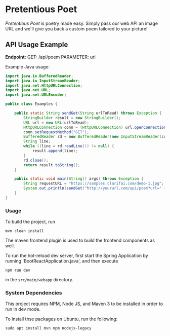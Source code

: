 # Pretentious Poet

*Pretentious Poet* is poetry made easy. Simply pass our web API an image URL and we'll give you back a custom poem tailored to your picture!

## API Usage Example

**Endpoint:** GET: /api/poem PARAMETER: url

Example Java usage:
```java
import java.io.BufferedReader;
import java.io.InputStreamReader;
import java.net.HttpURLConnection;
import java.net.URL;
import java.net.URLEncoder;

public class Examples {

	public static String sendGet(String urlToRead) throws Exception {
		StringBuilder result = new StringBuilder();
		URL url = new URL(urlToRead);
		HttpURLConnection conn = (HttpURLConnection) url.openConnection();
		conn.setRequestMethod("GET");
		BufferedReader rd = new BufferedReader(new InputStreamReader(conn.getInputStream()));
		String line;
		while ((line = rd.readLine()) != null) {
			result.append(line);
		}
		rd.close();
		return result.toString();
	}

	public static void main(String[] args) throws Exception {
		String requestURL = "https://samples.clarifai.com/demo-1.jpg";
		System.out.println(sendGet("http://yoururl.com/api/poem?url=" + URLEncoder.encode(requestURL, "UTF-8")));
	}
}

```

### Usage
To build the project, run
```
mvn clean install
```
The maven frontend plugin is used to build the frontend components as well.

To run the hot-reload dev server, first start the Spring Application by running 'BootReactApplication.java', and then execute
```
npm run dev
```
in the `src/main/webapp` directory.

### System Dependencies

This project requires NPM, Node JS, and Maven 3 to be installed in order to run in dev mode. 

To install thse packages on Ubuntu, run the following:
```
sudo apt install mvn npm nodejs-legacy
```


